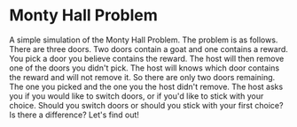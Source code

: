 # Monty Hall Problem
A simple simulation of the Monty Hall Problem. The problem is as follows. There are three doors. Two doors contain a goat and one contains a reward.
You pick a door you believe contains the reward. The host will then remove one of the doors you didn't pick. The host will knows which door contains the reward and will not remove it. So there are only two doors remaining. The one you picked and the one you the host didn't remove. The host asks you if you would like to switch doors, or if you'd like to stick with your choice. Should you switch doors or should you stick with your first choice? Is there a difference? Let's find out!
